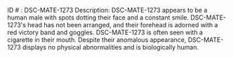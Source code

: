 ID # : DSC-MATE-1273
Description: DSC-MATE-1273 appears to be a human male with spots dotting their face and a constant smile. DSC-MATE-1273's head has not been arranged, and their forehead is adorned with a red victory band and goggles. DSC-MATE-1273 is often seen with a cigarette in their mouth. Despite their anomalous appearance, DSC-MATE-1273 displays no physical abnormalities and is biologically human.